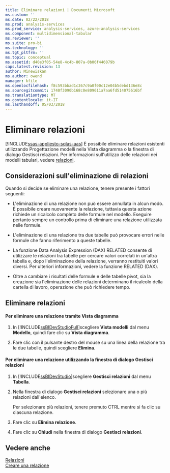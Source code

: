 ```yaml
---
title: Eliminare relazioni | Documenti Microsoft
ms.custom: ''
ms.date: 02/22/2018
ms.prod: analysis-services
ms.prod_service: analysis-services, azure-analysis-services
ms.component: multidimensional-tabular
ms.reviewer: ''
ms.suite: pro-bi
ms.technology: ''
ms.tgt_pltfrm: ''
ms.topic: conceptual
ms.assetid: d40e3f05-54e8-4c4b-807a-0b06f446079b
caps.latest.revision: 13
author: Minewiskan
ms.author: owend
manager: kfile
ms.openlocfilehash: f8c593bbad1c367c9a0f00c12e04b5debd136e8c
ms.sourcegitcommit: 1740f3090b168c0e809611a7aa6fd514075616bf
ms.translationtype: MT
ms.contentlocale: it-IT
ms.lasthandoff: 05/03/2018
---
```

# <a name="delete-relationships"></a>Eliminare relazioni 
[!INCLUDE[ssas-appliesto-sqlas-aas](../../includes/ssas-appliesto-sqlas-aas.md)]
  È possibile eliminare relazioni esistenti utilizzando Progettazione modelli nella Vista diagramma o la finestra di dialogo Gestisci relazioni. Per informazioni sull'utilizzo delle relazioni nei modelli tabulari, vedere [relazioni](../../analysis-services/tabular-models/relationships-ssas-tabular.md).  
  
## <a name="considerations-for-deleting-relationships"></a>Considerazioni sull'eliminazione di relazioni  
 Quando si decide se eliminare una relazione, tenere presente i fattori seguenti:  
  
-   L'eliminazione di una relazione non può essere annullata in alcun modo. È possibile creare nuovamente la relazione, tuttavia questa azione richiede un ricalcolo completo delle formule nel modello. Eseguire pertanto sempre un controllo prima di eliminare una relazione utilizzata nelle formule.  
  
-   L'eliminazione di una relazione tra due tabelle può provocare errori nelle formule che fanno riferimento a queste tabelle.  
  
-   La funzione Data Analysis Expression (DAX) RELATED consente di utilizzare le relazioni tra tabelle per cercare valori correlati in un'altra tabella e, dopo l'eliminazione della relazione, verranno restituiti valori diversi. Per ulteriori informazioni, vedere la funzione RELATED (DAX).  
  
-   Oltre a cambiare i risultati delle formule e delle tabelle pivot, sia la creazione sia l'eliminazione delle relazioni determinano il ricalcolo della cartella di lavoro, operazione che può richiedere tempo.  
  
## <a name="delete-relationships"></a>Eliminare relazioni  
  
#### <a name="to-delete-a-relationship-by-using-diagram-view"></a>Per eliminare una relazione tramite Vista diagramma  
  
1.  In [!INCLUDE[ssBIDevStudioFull](../../includes/ssbidevstudiofull-md.md)]scegliere **Vista modelli** dal menu **Modello**, quindi fare clic su **Vista diagramma**.  
  
2.  Fare clic con il pulsante destro del mouse su una linea della relazione tra le due tabelle, quindi scegliere **Elimina**.  
  
#### <a name="to-delete-a-relationship-by-using-the-manage-relationships-dialog-box"></a>Per eliminare una relazione utilizzando la finestra di dialogo Gestisci relazioni  
  
1.  In [!INCLUDE[ssBIDevStudio](../../includes/ssbidevstudio-md.md)]scegliere **Gestisci relazioni** dal menu **Tabella**.  
  
2.  Nella finestra di dialogo **Gestisci relazioni** selezionare una o più relazioni dall'elenco.  
  
     Per selezionare più relazioni, tenere premuto CTRL mentre si fa clic su ciascuna relazione.  
  
3.  Fare clic su **Elimina relazione**.  
  
4.  Fare clic su **Chiudi** nella finestra di dialogo **Gestisci relazioni**.  
  
## <a name="see-also"></a>Vedere anche  
 [Relazioni](../../analysis-services/tabular-models/relationships-ssas-tabular.md)   
 [Creare una relazione](../../analysis-services/tabular-models/create-a-relationship-between-two-tables-ssas-tabular.md)  
  
  
